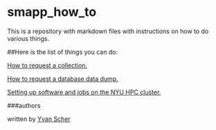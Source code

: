 # smapp_how_to
This is a repository with markdown files with instructions on how to do various things. 

##Here is the list of things you can do:

<a href="https://github.com/SMAPPNYU/smapp_how_to/blob/master/howto_request_a_collection.md">How to request a collection.</a>

<a href="https://github.com/SMAPPNYU/smapp_how_to/blob/master/howto_request_a_database_data_dump.md">How to request a database data dump.</a>

<a href="https://github.com/SMAPPNYU/smapphowto/blob/master/howto_setup_cluster_software.md">
Setting up software and jobs on the NYU HPC cluster.</a>

###authors

written by <a href="https://github.com/yvan">Yvan Scher</a>
